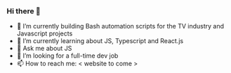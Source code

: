 ### Hi there 👋

- 🔭 I’m currently building Bash automation scripts for the TV industry and Javascript projects
- 🌱 I’m currently learning about JS, Typescript and React.js
- 💬 Ask me about JS
- 👯 I’m looking for a full-time dev job
- 📫 How to reach me: < website to come >
